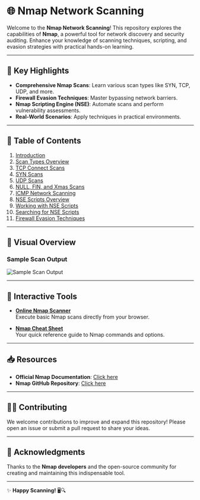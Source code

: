 # 🌐 **Nmap Network Scanning**
Welcome to the **Nmap Network Scanning**! This repository explores the capabilities of **Nmap**, a powerful tool for network discovery and security auditing. Enhance your knowledge of scanning techniques, scripting, and evasion strategies with practical hands-on learning.

---

## 🚀 **Key Highlights**
- **Comprehensive Nmap Scans**: Learn various scan types like SYN, TCP, UDP, and more.
- **Firewall Evasion Techniques**: Master bypassing network barriers.
- **Nmap Scripting Engine (NSE)**: Automate scans and perform vulnerability assessments.
- **Real-World Scenarios**: Apply techniques in practical environments.

---

## 🚀 **Table of Contents**
1. [Introduction](https://github.com/Deeptig9138/Nmap/tree/main/1.%20Introduction)
2. [Scan Types Overview]()
3. [TCP Connect Scans]()
4. [SYN Scans]()
5. [UDP Scans]()
6. [NULL, FIN, and Xmas Scans]()
7. [ICMP Network Scanning]()
8. [NSE Scripts Overview]()
9. [Working with NSE Scripts]()
10. [Searching for NSE Scripts]()
11. [Firewall Evasion Techniques]()

---

## 📸 **Visual Overview**

### Sample Scan Output  
![Sample Scan Output](https://nmap.org/book/images/zenmap-fig-tab-nmap-output.png)

---

## 🎨 **Interactive Tools**
- **[Online Nmap Scanner](https://pentest-tools.com/network-vulnerability-scanning/port-scanner-online-nmap)**  
  Execute basic Nmap scans directly from your browser.

- **[Nmap Cheat Sheet](https://www.stationx.net/nmap-cheat-sheet/)**  
  Your quick reference guide to Nmap commands and options.

---

## 📥 **Resources**
- **Official Nmap Documentation**: [Click here](https://nmap.org/docs.html)
- **Nmap GitHub Repository**: [Click here](https://github.com/nmap/nmap)

---

## 👨‍💻 **Contributing**
We welcome contributions to improve and expand this repository! Please open an issue or submit a pull request to share your ideas.

---

## 🏅 **Acknowledgments**
Thanks to the **Nmap developers** and the open-source community for creating and maintaining this indispensable tool.

---

✨ **Happy Scanning!** 🖥️🔍
